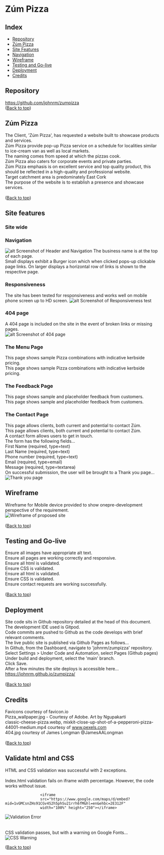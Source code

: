 # Zúm Pizza
## Index
* [Repository](#repository)
* [Zúm Pizza](#zúm-Pizza)
* [Site Features](#site-Features)
* [Navigation](#navigation)
* [Wireframe](#wireframe)
* [Testing and Go-live](#testing-and-go-live)
* [Deployment](#deployment)
* [Credits](#credits)

## Repository
https://github.com/johnrm/zumpizza
<br>
([Back to top](#index))<br>


## Zúm Pizza
The Client, 'Zúm Pizza',  has requested a website built to showcase products and services.<br>
Zúm Pizza provide pop-up Pizza service on a schedule for localities similar to ice-cream van as well as local markets.<br>
The naming comes from speed at which the pizzas cook.<br>
Zúm Pizza also caters for corporate events and private parties.<br>
Zúm Pizza emphasis is on excellent service and top quality product, this should be reflected in a high-quality and professional website.<br>
Target catchment area is predominately East Cork<br>
The purpose of the website is to establish a presence and showcase services.<br>
<br>
([Back to top](#index))<br>

## Site features
### Site wide
### Navigation
![alt Screenshot of Header and Navigation](readme_images/header.png)
The business name is at the top of each page.<br>
Small displays exhibit a Burger icon which when clicked pops-up clickable page links.
On larger displays a horizontal row of links is shown to the respective page.<br>
### Responsiveness
The site has been tested for responsiveness and works well on mobile phone screen up to HD screen.
![alt Screenshot of Responsiveness test](readme_images/amiresponsive.jpg)
### 404 page
A 404 page is included on the site in the event of broken links or missing pages.<br>
![alt Screenshot of 404 page](readme_images/404.jpg)

### The Menu Page
This page shows sample Pizza combinations with indicative kerbside pricing.<br>
This page shows sample Pizza combinations with indicative kerbside pricing.<br>
### The Feedback Page
This page shows sample and placeholder feedback from customers.<br>
This page shows sample and placeholder feedback from customers.<br>
### The Contact Page
This page allows clients, both current and potential to contact Zúm.<br>
This page allows clients, both current and potential to contact Zúm.<br>
A contact form allows users to get in touch.<br>
The form has the following fields...<br>
First Name (required, type=text)<br>
Last Name (required, type=text)<br>
Phone number (required, type=text)<br>
Email (required, type=email)<br>
Message (required, type=textarea)<br>
On successful submission, the user will be brought to a Thank you page...<br>
![Thank you page](readme_images/thanks.jpg)<br>


## Wireframe
Wireframe for Mobile device provided to show onepre-development perspective of the requirement.<br>
![Wireframe of proposed site](readme_images/wireframe.jpg)<br>
<br>
([Back to top](#index))<br>

## Testing and Go-live
Ensure all images have appropriate alt text.<br>
Ensure all pages are working correctly and responsive.<br>
Ensure all html is validated.<br>
Ensure CSS is validated.<br>
Ensure all html is validated.<br>
Ensure CSS is validated.<br>
Ensure contact requests are working successfully.<br>
<br>
([Back to top](#index))<br>

## Deployment
Site code sits in Github repository detailed at the head of this document.<br>
The development IDE used is Gitpod.<br>
Code commits are pushed to Github as the code develops with brief relevant comments.<br>
The live public site is published via Github Pages as follows...<br>
In Github, from the Dashboard, navigate to 'johnrm/zumpizza' repository.<br>
Select Settings > Under Code and Automation, select Pages (Github pages)<br>
Under build and deployment, select the 'main' branch.<br>
Click Save.<br>
After a few minutes the site deploys is accessible here...<br>
https://johnrm.github.io/zumpizza/<br>
<br>
([Back to top](#index))<br>

## Credits
Favicons courtesy of favicon.io<br>
Pizza_wallpaper.jpg - Courtesy of Adobe. Art by Ngupakarti<br>
classic-cheese-pizza.webp, mixkit-close-up-shot-of-a-pepperoni-pizza-44001-medium.mp4 courtesy of www.pexels.com<br>
404.jpg courtesy of James Longman @JamesAALongman<br>
<br>
([Back to top](#index))<br>

## Validate html and CSS
HTML and CSS validation was successful with 2 exceptions.<br>
<br>
Index.html validation fails on iframe width percentage. However, the code works without issue.

```
                <iframe
                src="https://www.google.com/maps/d/embed?mid=1vGMCsnZHs91CGv4S2h5phSu21rrh6fM&hl=en&ehbc=2E312F"
                width="100%" height="250"></iframe>
```

![Validation Error](readme_images/validation_error.jpg)<br>
<br>
<br>
CSS validation passes, but with a warning on Google Fonts...
![CSS Warning](readme_images/css_warning.jpg)<br>


([Back to top](#index))<br>